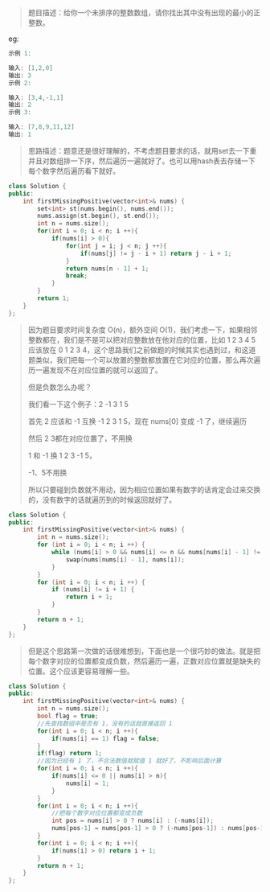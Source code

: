 > 题目描述：给你一个未排序的整数数组，请你找出其中没有出现的最小的正整数。

eg:

```java
示例 1:

输入: [1,2,0]
输出: 3
示例 2:

输入: [3,4,-1,1]
输出: 2
示例 3:

输入: [7,8,9,11,12]
输出: 1
```

> 思路描述：题意还是很好理解的，不考虑题目要求的话，就用set去一下重并且对数组排一下序，然后遍历一遍就好了。也可以用hash表去存储一下每个数字然后遍历看下就好。
>

```C++
class Solution {
public:
    int firstMissingPositive(vector<int>& nums) {
        set<int> st(nums.begin(), nums.end());
        nums.assign(st.begin(), st.end());
        int n = nums.size();
        for(int i = 0; i < n; i ++){
            if(nums[i] > 0){
                for(int j = i; j < n; j ++){
                    if(nums[j] != j - i + 1) return j - i + 1;
                }
                return nums[n - 1] + 1;
                break;
            }
        }
        return 1;
    }
};
```

> 因为题目要求时间复杂度 O(n)，额外空间 O(1)，我们考虑一下，如果相邻整数都在，我们是不是可以把对应整数放在他对应的位置，比如 1 2 3 4 5 应该放在 0 1 2 3 4，这个思路我们之前做题的时候其实也遇到过，和这道题类似，我们把每一个可以放置的整数都放置在它对应的位置，那么再次遍历一遍发现不在对应位置的就可以返回了。
>
> 但是负数怎么办呢？
>
> 我们看一下这个例子：2 -1  3 1 5
>
> 首先 2 应该和 -1 互换 -1 2 3 1 5，现在 nums[0] 变成 -1 了，继续遍历
>
> 然后 2 3都在对应位置了，不用换
>
> 1 和 -1 换 1 2 3 -1 5，
>
> -1、5不用换
>
> 所以只要碰到负数就不用动，因为相应位置如果有数字的话肯定会过来交换的，没有数字的话就遍历到的时候返回就好了。

```C++
class Solution {
public:
    int firstMissingPositive(vector<int>& nums) {
        int n = nums.size();
        for (int i = 0; i < n; i ++) {
            while (nums[i] > 0 && nums[i] <= n && nums[nums[i] - 1] != nums[i]) {
                swap(nums[nums[i] - 1], nums[i]);
            }
        }
        for (int i = 0; i < n; i ++) {
            if (nums[i] != i + 1) {
                return i + 1;
            }
        }
        return n + 1;
    }
};
```

> 但是这个思路第一次做的话很难想到，下面也是一个很巧妙的做法。就是把每个数字对应的位置都变成负数，然后遍历一遍，正数对应位置就是缺失的位置。这个应该更容易理解一些。

```C++
class Solution {
public:
    int firstMissingPositive(vector<int>& nums) {
        int n = nums.size();
        bool flag = true;
        //先查找数组中是否有 1，没有的话就直接返回 1
        for(int i = 0; i < n; i ++){
            if(nums[i] == 1) flag = false;
        }
        if(flag) return 1;
        //因为已经有 1 了，不合法数值就赋值 1 就好了，不影响后面计算
        for(int i = 0; i < n; i ++){
            if(nums[i] <= 0 || nums[i] > n){
                nums[i] = 1;
            }
        }
        for(int i = 0; i < n; i ++){
            //把每个数字对应位置都变成负数
            int pos = nums[i] > 0 ? nums[i] : (-nums[i]);
            nums[pos-1] = nums[pos-1] > 0 ? (-nums[pos-1]) : nums[pos-1];
        }
        for(int i = 0; i < n; i ++){
            if(nums[i] > 0) return i + 1;
        }
        return n + 1;
    }
};
```

